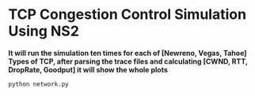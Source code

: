 # TCP Congestion Control Simulation Using NS2
**It will run the simulation ten times for each of [Newreno, Vegas, Tahoe] Types of TCP, after parsing the trace files and calculating [CWND, RTT, DropRate, Goodput] it will show the whole plots**
```properties
python network.py
```
